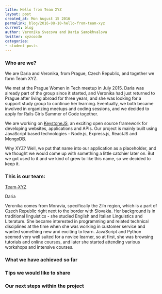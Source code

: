 ```yaml
---
title: Hello from Team XYZ
layout: post
created_at: Mon August 15 2016
permalink: blog/2016-08-10-hello-from-team-xyz
current: blog
author: Veronika Svecova and Daria Samokhvalova
twitter: xyzcoode
categories:
- student-posts
---
```


### Who are we?

We are Daria and Veronika, from Prague, Czech Republic, and together we form Team XYZ.

We met at the Prague Women in Tech meetup in July 2015. Daria was already part of the group since it started, and Veronika had just returned to Prague after living abroad for three years, and she was looking for a support study group to continue her learning. Eventually, we both became involved in organizing meetups and coding sessions, and we decided to apply for Rails Girls Summer of Code together.

We are working on [KeystoneJS](http://keystonejs.com/), an exciting open source framework for developing websites, applications and APIs. Our project is mainly built using JavaScript based technologies - Node.js, Express.js, ReactJS and MongoDB.

Why XYZ? Well, we put that name into our application as a placeholder, and we thought we would come up with something a little catchier later on. But we got used to it and we kind of grew to like this name, so we decided to keep it.

### This is our team:

[Team-XYZ](/img/blog/2016/team-xyz.jpg)

Daria

Veronika comes from Moravia, specifically the Zlín region, which is a part of Czech Republic right next to the border with Slovakia.
Her background is in traditional linguistics - she studied English and Italian Linguistics and Literature.
She became interested in programming and related technical disciplines at the time when she was working in customer service and wanted something new and exciting to learn. JavaScript and Python seemed very well suited for a novice learner, so at first, she was browsing tutorials and online courses, and later she started attending various workshops and intensive courses.

### What we have achieved so far

### Tips we would like to share

### Our next steps within the project
